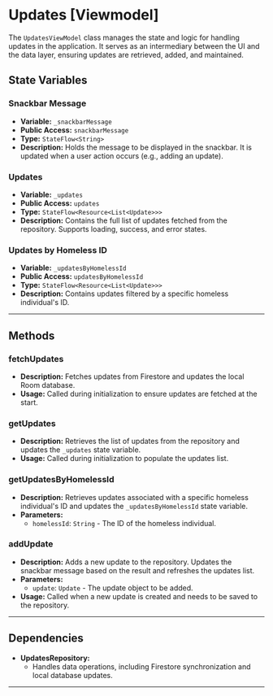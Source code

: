 # Updates [Viewmodel]

The `UpdatesViewModel` class manages the state and logic for handling updates in the application. It serves as an intermediary between the UI and the data layer, ensuring updates are retrieved, added, and maintained.

## State Variables

### Snackbar Message
- **Variable:** `_snackbarMessage`
- **Public Access:** `snackbarMessage`
- **Type:** `StateFlow<String>`
- **Description:** Holds the message to be displayed in the snackbar. It is updated when a user action occurs (e.g., adding an update).

### Updates
- **Variable:** `_updates`
- **Public Access:** `updates`
- **Type:** `StateFlow<Resource<List<Update>>>`
- **Description:** Contains the full list of updates fetched from the repository. Supports loading, success, and error states.

### Updates by Homeless ID
- **Variable:** `_updatesByHomelessId`
- **Public Access:** `updatesByHomelessId`
- **Type:** `StateFlow<Resource<List<Update>>>`
- **Description:** Contains updates filtered by a specific homeless individual's ID.

---

## Methods

### fetchUpdates
- **Description:** Fetches updates from Firestore and updates the local Room database.
- **Usage:** Called during initialization to ensure updates are fetched at the start.

### getUpdates
- **Description:** Retrieves the list of updates from the repository and updates the `_updates` state variable.
- **Usage:** Called during initialization to populate the updates list.

### getUpdatesByHomelessId
- **Description:** Retrieves updates associated with a specific homeless individual's ID and updates the `_updatesByHomelessId` state variable.
- **Parameters:**
    - `homelessId`: `String` - The ID of the homeless individual.

### addUpdate
- **Description:** Adds a new update to the repository. Updates the snackbar message based on the result and refreshes the updates list.
- **Parameters:**
    - `update`: `Update` - The update object to be added.
- **Usage:** Called when a new update is created and needs to be saved to the repository.

---

## Dependencies

- **UpdatesRepository:**
    - Handles data operations, including Firestore synchronization and local database updates.

---
